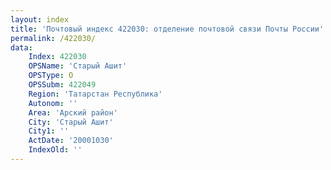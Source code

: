 ```yaml
---
layout: index
title: 'Почтовый индекс 422030: отделение почтовой связи Почты России'
permalink: /422030/
data:
    Index: 422030
    OPSName: 'Старый Ашит'
    OPSType: О
    OPSSubm: 422049
    Region: 'Татарстан Республика'
    Autonom: ''
    Area: 'Арский район'
    City: 'Старый Ашит'
    City1: ''
    ActDate: '20001030'
    IndexOld: ''
---
```

